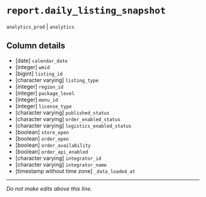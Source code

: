# `report.daily_listing_snapshot`
`analytics_prod` | `analytics`

## Column details
* [date]      `calendar_date`
* [integer]   `wmid`
* [bigint]    `listing_id`
* [character varying] `listing_type`
* [integer]   `region_id`
* [integer]   `package_level`
* [integer]   `menu_id`
* [integer]   `license_type`
* [character varying] `published_status`
* [character varying] `order_enabled_status`
* [character varying] `logistics_enabled_status`
* [boolean]   `store_open`
* [boolean]   `order_open`
* [boolean]   `order_availability`
* [boolean]   `order_api_enabled`
* [character varying] `integrator_id`
* [character varying] `integrator_name`
* [timestamp without time zone] `_data_loaded_at`

-------------------------------------------------------------------------------
*Do not make edits above this line.*
